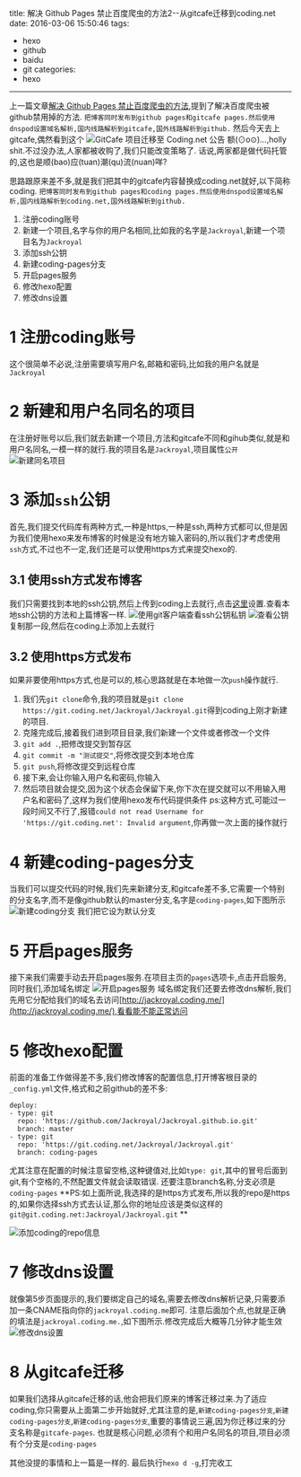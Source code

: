 title: 解决 Github Pages 禁止百度爬虫的方法2--从gitcafe迁移到coding.net
date: 2016-03-06 15:50:46
tags:
- hexo
- github
- baidu
- git
categories:
- hexo
---
上一篇文章[解决 Github Pages 禁止百度爬虫的方法](http://jackroyal.github.io/2015/11/25/how-to-solve-the-problem-that-github-blocks-the-baidu-spider/),提到了解决百度爬虫被github禁用掉的方法.
`把博客同时发布到github pages和gitcafe pages.然后使用dnspod设置域名解析,国内线路解析到gitcafe,国外线路解析到github.`
然后今天去上gitcafe,偶然看到这个
![GitCafe 项目迁移至 Coding.net 公告](http://ww4.sinaimg.cn/large/692869a3gw1f1n79skvt3j20zl0m7k07.jpg)
额(⊙o⊙)…,holly shit.不过没办法,人家都被收购了,我们只能改变策略了.
话说,两家都是做代码托管的,这也是顺(bao)应(tuan)潮(qu)流(nuan)咩?
<!-- more -->
思路跟原来差不多,就是我们把其中的gitcafe内容替换成coding.net就好,以下简称coding.
`把博客同时发布到github pages和coding pages.然后使用dnspod设置域名解析,国内线路解析到coding.net,国外线路解析到github.`
1. 注册coding账号
2. 新建一个项目,名字与你的用户名相同,比如我的名字是`Jackroyal`,新建一个项目名为`Jackroyal`
3. 添加ssh公钥
4. 新建coding-pages分支
5. 开启pages服务
6. 修改hexo配置
7. 修改dns设置
# 1 注册coding账号
这个很简单不必说,注册需要填写用户名,邮箱和密码,比如我的用户名就是`Jackroyal`
# 2 新建和用户名同名的项目
在注册好账号以后,我们就去新建一个项目,方法和gitcafe不同和gihub类似,就是和用户名同名,一模一样的就行.我的项目名是`Jackroyal`,项目属性`公开`
![新建同名项目](http://ww4.sinaimg.cn/large/692869a3gw1f1n8d42xljj20qb0hbmzc.jpg)
# 3 添加`ssh`公钥
首先,我们提交代码库有两种方式,一种是https,一种是ssh,两种方式都可以,但是因为我们使用hexo来发布博客的时候是没有地方输入密码的,所以我们才考虑使用`ssh`方式,不过也不一定,我们还是可以使用https方式来提交hexo的.
## 3.1 使用ssh方式发布博客
我们只需要找到本地的ssh公钥,然后上传到coding上去就行,点击[这里](https://coding.net/user/account/setting/keys)设置.查看本地ssh公钥的方法和上篇博客一样.
![使用git客户端查看ssh公钥私钥](http://ww2.sinaimg.cn/large/692869a3gw1eye75djqo9j20gj09475k.jpg)
![查看公钥](http://ww3.sinaimg.cn/large/692869a3gw1eye7c2xpavj20if06dt9w.jpg)
复制那一段,然后在coding上添加上去就行
## 3.2 使用https方式发布
如果非要使用https方式,也是可以的,核心思路就是在本地做一次`push`操作就行.
1. 我们先`git clone`命令,我的项目就是`git clone https://git.coding.net/Jackroyal/Jackroyal.git`得到coding上刚才新建的项目.
2. 克隆完成后,接着我们进到项目目录,我们新建一个文件或者修改一个文件
3. `git add .`,把修改提交到暂存区
4. `git commit -m "测试提交"`,将修改提交到本地仓库
5. `git push`,将修改提交到远程仓库
6. 接下来,会让你输入用户名和密码,你输入
7. 然后项目就会提交,因为这个状态会保留下来,你下次在提交就可以不用输入用户名和密码了,这样为我们使用hexo发布代码提供条件
ps:这种方式,可能过一段时间又不行了,报错`could not read Username for 'https://git.coding.net': Invalid argument`,你再做一次上面的操作就行
# 4 新建coding-pages分支
当我们可以提交代码的时候,我们先来新建分支,和gitcafe差不多,它需要一个特别的分支名字,而不是像github默认的master分支,名字是`coding-pages`,如下图所示
![新建coding分支](http://ww4.sinaimg.cn/large/692869a3gw1f1n965hcj0j210r0g3jvk.jpg)
我们把它设为默认分支
# 5 开启pages服务
接下来我们需要手动去开启pages服务.在项目主页的`pages`选项卡,点击开启服务,同时我们,添加域名绑定
![开启pages服务](http://ww3.sinaimg.cn/large/692869a3gw1f1n98oezpej20sv0kxtdb.jpg)
域名绑定我们还要去修改dns解析,我们先用它分配给我们的域名去访问[http://jackroyal.coding.me/](http://jackroyal.coding.me/),看看能不能正常访问
# 5 修改hexo配置
前面的准备工作做得差不多,我们修改博客的配置信息,打开博客根目录的`_config.yml`文件,格式和之前github的差不多:
```
deploy:
- type: git
  repo: 'https://github.com/Jackroyal/Jackroyal.github.io.git'
  branch: master
- type: git
  repo: 'https://git.coding.net/Jackroyal/Jackroyal.git'
  branch: coding-pages
```
尤其注意在配置的时候注意留空格,这种键值对,比如`type: git`,其中的冒号后面到git,有个空格的,不然配置文件就会读取错误.
还要注意branch名称,分支必须是`coding-pages`
**PS:如上面所说,我选择的是https方式发布,所以我的repo是https的,如果你选择ssh方式去认证,那么你的地址应该是类似这样的`git@git.coding.net:Jackroyal/Jackroyal.git`
**

![添加coding的repo信息](http://ww4.sinaimg.cn/large/692869a3gw1f1n9byao2wj20o00gqn0e.jpg)
# 7 修改dns设置
就像第5步页面提示的,我们要绑定自己的域名,需要去修改dns解析记录,只需要添加一条CNAME指向你的`jackroyal.coding.me`即可.
注意后面加个点,也就是正确的填法是`jackroyal.coding.me.`,如下图所示.修改完成后大概等几分钟才能生效
![修改dns设置](http://ww4.sinaimg.cn/large/692869a3gw1f1n9m6me2ej20nv09c0us.jpg)

# 8 从gitcafe迁移
如果我们选择从gitcafe迁移的话,他会把我们原来的博客迁移过来.为了适应coding,你只需要从上面第二步开始就好,尤其注意的是,`新建coding-pages分支`,`新建coding-pages分支`,`新建coding-pages分支`,重要的事情说三遍,因为你迁移过来的分支名称是`gitcafe-pages`.
也就是核心问题,必须有个和用户名同名的项目,项目必须有个分支是`coding-pages`

其他没提的事情和上一篇是一样的.
最后执行`hexo d -g`,打完收工

